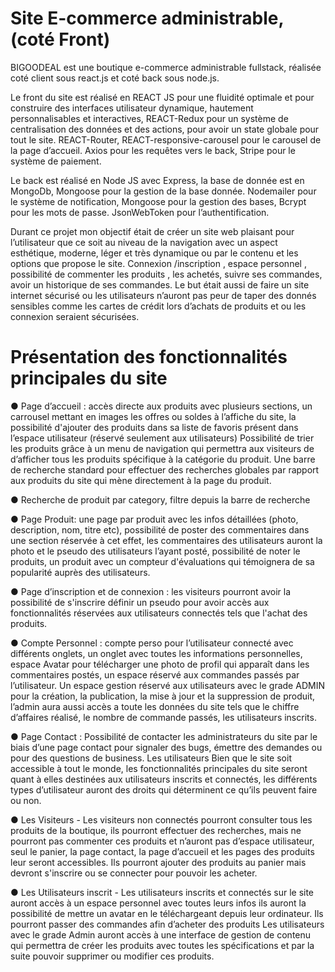 # Site E-commerce administrable, (coté Front)

BIGOODEAL est une boutique e-commerce administrable fullstack, réalisée coté client sous react.js et coté back sous node.js.

Le front du site est réalisé en REACT JS pour une fluidité optimale et pour construire des
interfaces utilisateur dynamique, hautement personnalisables et interactives,
REACT-Redux pour un système de centralisation des données et des actions, pour avoir
un state globale pour tout le site. REACT-Router, REACT-responsive-carousel pour le
carousel de la page d’accueil. Axios pour les requêtes vers le back, Stripe pour le système de paiement.

Le back est réalisé en Node JS avec Express, la base de donnée est en MongoDb,
Mongoose pour la gestion de la base donnée.
Nodemailer pour le système de notification, Mongoose pour la gestion des
bases, Bcrypt pour les mots de passe. JsonWebToken pour l’authentification.

Durant ce projet mon objectif était de créer un site web
plaisant pour l’utilisateur que ce soit au niveau de la navigation avec un aspect esthétique,
moderne, léger et très dynamique ou par le contenu et les options que propose le site.
Connexion /inscription , espace personnel , possibilité de commenter les produits , les
achetés, suivre ses commandes, avoir un historique de ses commandes.
Le but était aussi de faire un site internet sécurisé ou les utilisateurs n’auront pas peur
de taper des donnés sensibles comme les cartes de crédit lors d’achats de produits et ou les connexion
seraient sécurisées.

# Présentation des fonctionnalités principales du site

● Page d’accueil : accès directe aux produits avec plusieurs sections, un carrousel mettant
en images les offres ou soldes à l’affiche du site, la possibilité d'ajouter des produits dans sa
liste de favoris présent dans l’espace utilisateur (réservé seulement aux utilisateurs)
Possibilité de trier les produits grâce à un menu de navigation qui permettra aux visiteurs de
d’afficher tous les produits spécifique à la catégorie du produit.
Une barre de recherche standard pour effectuer des recherches globales par rapport aux
produits du site qui mène directement à la page du produit.

● Recherche de produit par category, filtre depuis la barre de recherche

● Page Produit: une page par produit avec les infos détaillées (photo, description, nom, titre
etc), possibilité de poster des commentaires dans une section réservée à cet effet, les
commentaires des utilisateurs auront la photo et le pseudo des utilisateurs l’ayant posté,
possibilité de noter le produits, un produit avec un compteur d'évaluations qui témoignera de
sa popularité auprès des utilisateurs.

● Page d’inscription et de connexion : les visiteurs pourront avoir la possibilité de s'inscrire
définir un pseudo pour avoir accès aux fonctionnalités réservées aux utilisateurs connectés
tels que l'achat des produits.

● Compte Personnel : compte perso pour l’utilisateur connecté avec différents onglets, un
onglet avec toutes les informations personnelles, espace Avatar pour télécharger une photo
de profil qui apparaît dans les commentaires postés, un espace réservé aux commandes
passés par l’utilisateur. Un espace gestion réservé aux utilisateurs avec le grade ADMIN
pour la création, la publication, la mise à jour et la suppression de produit, l’admin aura aussi
accès a toute les données du site tels que le chiffre d’affaires réalisé, le nombre de
commande passés, les utilisateurs inscrits.

● Page Contact : Possibilité de contacter les administrateurs du site par le biais d’une page
contact pour signaler des bugs, émettre des demandes ou pour des questions de business.
Les utilisateurs
Bien que le site soit accessible à tout le monde, les fonctionnalités principales du site seront
quant à elles destinées aux utilisateurs inscrits et connectés, les différents types d’utilisateur
auront des droits qui déterminent ce qu’ils peuvent faire ou non.

● Les Visiteurs -
Les visiteurs non connectés pourront consulter tous les produits de la boutique, ils pourront
effectuer des recherches, mais ne pourront pas commenter ces produits et n’auront pas
d’espace utilisateur, seul le panier, la page contact, la page d’accueil et les pages des
produits leur seront accessibles. Ils pourront ajouter des produits au panier mais devront
s'inscrire ou se connecter pour pouvoir les acheter.

● Les Utilisateurs inscrit -
Les utilisateurs inscrits et connectés sur le site auront accès à un espace personnel avec
toutes leurs infos ils auront la possibilité de mettre un avatar en le téléchargeant depuis leur
ordinateur. Ils pourront passer des commandes afin d’acheter des produits Les utilisateurs
avec le grade Admin auront accès à une interface de gestion de contenu qui permettra de
créer les produits avec toutes les spécifications et par la suite pouvoir supprimer ou modifier
ces produits.

